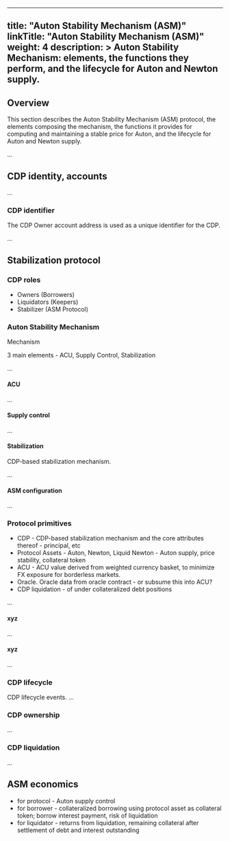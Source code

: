 
---
title: "Auton Stability Mechanism (ASM)"
linkTitle: "Auton Stability Mechanism (ASM)"
weight: 4
description: >
  Auton Stability Mechanism: elements, the functions they perform, and the lifecycle for Auton and Newton supply.
---

## Overview

This section describes the Auton Stability Mechanism (ASM) protocol, the elements composing the mechanism, the functions it provides for computing and maintaining a stable price for Auton, and the lifecycle for Auton and Newton supply.

...

## CDP identity, accounts

...

### CDP identifier

The CDP Owner account address is used as a unique identifier for the CDP.

...


## Stabilization protocol

### CDP roles

- Owners (Borrowers)
- Liquidators (Keepers)
- Stabilizer (ASM Protocol)

### Auton Stability Mechanism

Mechanism

3 main elements - ACU, Supply Control, Stabilization 

...


#### ACU

...

#### Supply control

...

#### Stabilization

CDP-based stabilization mechanism.

...

#### ASM configuration

...

### Protocol primitives

- CDP - CDP-based stabilization mechanism and the core attributes thereof - principal, etc
- Protocol Assets - Auton, Newton, Liquid Newton - Auton supply, price stability, collateral token
- ACU - ACU value derived from weighted currency basket, to minimize FX exposure for borderless markets.
- Oracle. Oracle data from oracle contract - or subsume this into ACU?
- CDP liquidation - of under collateralized debt positions

...

#### xyz

...

#### xyz

...

### CDP lifecycle

CDP lifecycle events.
...

### CDP ownership

...


### CDP liquidation

...


## ASM economics

- for protocol - Auton supply control
- for borrower - collateralized borrowing using protocol asset as collateral token; borrow interest payment, risk of liquidation
- for liquidator - returns from liquidation, remaining collateral after settlement of debt and interest outstanding